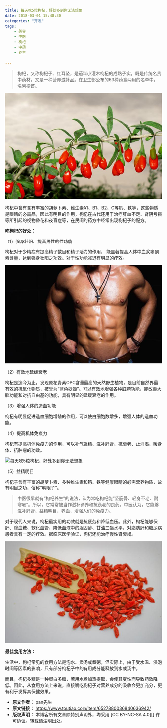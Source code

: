 ```yaml
---
title: 每天吃5粒枸杞，好处多到你无法想象
date: 2018-03-01 15:48:30
categories: "开发"
tags:
	- 美容
	- 中医
	- 枸杞
	- 中药
	- 养生

---
```


> 枸杞，又称枸杞子、红耳坠，是茄科小灌木枸杞的成熟子实，既是传统名贵中药材，又是一种营养滋补品。在卫生部公布的63种药食两用的名单中，名列榜首。

![每天吃5粒枸杞，好处多到你无法想象][5]

枸杞中含有含有丰富的胡萝卜素、维生素A1、B1、B2、C等钙、铁等，这些物质是眼睛的必需品，因此有明目的作用，枸杞在古代还用于治疗肝血不足、肾阴亏损等所引起的视物昏花和夜盲症等，在民间的药方中经常出现枸杞子的配方。

**吃枸杞的好处：**

（1）强身壮阳、提高男性的性功能

枸杞对于少精症有提高精子数目和精子活力的作用， 能显著提高人体中血浆睾酮素含量，达到强身壮阳之功效。对于性功能减退有明显的疗效。

![每天吃5粒枸杞，好处多到你无法想象][5 1]

（2）有效地延缓衰老

枸杞是迄今为止，发现原花青素OPC含量最高的天然野生植物，是目前自然界最有效的抗氧化物质，被誉为“蓝色妖姬”。可以有效地增强各种脏腑功能，能改善大脑功能和对抗自由基的功能，具有明显的延缓衰老的作用。

（3）增强人体的造血功能

枸杞有明显促进造血细胞增殖的作用，可以使白细胞数增多，增强人体的造血功能。

（4）提高机体免疫力

枸杞有提高机体免疫力的作用，可以补气强精、滋补肝肾、抗衰老、止消渴、暖身体、抗肿瘤的功效。

![每天吃5粒枸杞，好处多到你无法想象][5 2]

（5）益精明目

枸杞子含有丰富的胡萝卜素、多种维生素和钙、铁等健康眼睛的必需营养物质，故有明目之功，俗称“明眼子”。

> 中医很早就有“枸杞养生”的说法，认为常吃枸杞能“坚筋骨、轻身不老、耐寒暑”。所以，它常常被当作滋补调养和抗衰老的良药。中医认为，它能够滋补肝肾、益精明目、养血，增强人们的免疫力。

对于现代人来说，枸杞最实用的功效就是抗疲劳和降低血压。此外，枸杞能够保肝、降血糖、软化血管、降低血液中的胆固醇、甘油三酯水平，对脂肪肝和糖尿病患者具有一定的疗效。据临床医学验证，枸杞还能治疗慢性肾衰竭。


![每天吃5粒枸杞，好处多到你无法想象][5 3]

**最佳食用方法：**

生活中，枸杞常见的食用方法是泡水、煲汤或煮粥，但实际上，由于受水温、浸泡时间等因素的影响，只有部分枸杞子中的有用成分能释放到水或汤中。

而且，枸杞多糖是一种蛋白多糖，若用水煮加热提取，会使其变性而导致药效降低。因此，从食用方法上来说，直接嚼吃枸杞子对营养成分的吸收会更加充分，更有利于发挥其保健效果。


[5]: static/resources/crawler/FZIZ-BVYZ-RIBE.jpg
[5 1]: static/resources/crawler/BI73-6VEZ-VV2Q.jpg
[5 2]: http://p3.pstatp.com/large/66c00002455f0083788d
[5 3]: static/resources/crawler/QIR7-BNMU-ZIRQ.jpg
 *  **原文作者：** pan先生
 *  **原文链接：** https://www.toutiao.com/item/6527880036840636942/
 *  **版权声明：** 本博客所有文章除特别声明外，均采用 [CC BY-NC-SA 4.0][] 许可协议。转载请注明出处。
